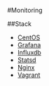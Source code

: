 #Monitoring

##Stack

* [CentOS](http://www.centos.org/)
* [Grafana](http://grafana.org/)
* [Influxdb](http://influxdb.com/)
* [Statsd](https://github.com/etsy/statsd/)
* [Nginx](http://nginx.org/)
* [Vagrant](https://www.vagrantup.com/)

